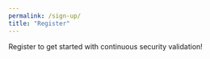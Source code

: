 ```yaml
---
permalink: /sign-up/
title: "Register"
---
```


Register to get started with continuous security validation!
